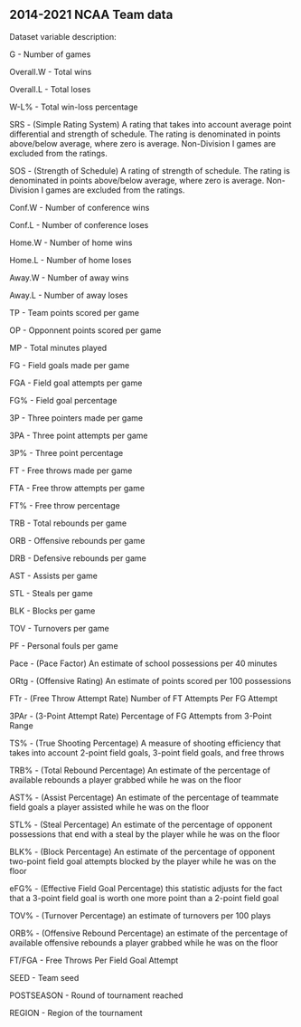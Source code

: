 ## 2014-2021 NCAA Team data

Dataset variable description:

G - Number of games

Overall.W - Total wins

Overall.L - Total loses

W-L% - Total win-loss percentage

SRS - (Simple Rating System) A rating that takes into account average point differential and strength of schedule. The rating is denominated in points above/below average, where zero is average. Non-Division I games are excluded from the ratings.

SOS - (Strength of Schedule) A rating of strength of schedule. The rating is denominated in points above/below average, where zero is average. Non-Division I games are excluded from the ratings.

Conf.W - Number of conference wins

Conf.L - Number of conference loses

Home.W - Number of home wins

Home.L - Number of home loses

Away.W - Number of away wins

Away.L - Number of away loses

TP - Team points scored per game       

OP - Opponnent points scored per game       

MP - Total minutes played        

FG - Field goals made per game        

FGA - Field goal attempts per game        
        
FG% - Field goal percentage         

3P - Three pointers made per game       

3PA - Three point attempts per game         

3P% - Three point percentage       

FT - Free throws made per game  

FTA - Free throw attempts per game  

FT% - Free throw percentage 

TRB - Total rebounds per game

ORB - Offensive rebounds per game 

DRB - Defensive rebounds per game

AST -  Assists per game

STL - Steals per game

BLK - Blocks per game

TOV - Turnovers per game 

PF - Personal fouls per game 

Pace - (Pace Factor) An estimate of school possessions per 40 minutes

ORtg - (Offensive Rating) An estimate of points scored per 100 possessions

FTr - (Free Throw Attempt Rate) Number of FT Attempts Per FG Attempt

3PAr - (3-Point Attempt Rate) Percentage of FG Attempts from 3-Point Range

TS% - (True Shooting Percentage) A measure of shooting efficiency that takes into account 2-point field goals, 3-point field goals, and free throws

TRB% - (Total Rebound Percentage) An estimate of the percentage of available rebounds a player grabbed while he was on the floor

AST% - (Assist Percentage) An estimate of the percentage of teammate field goals a player assisted while he was on the floor

STL% - (Steal Percentage) An estimate of the percentage of opponent possessions that end with a steal by the player while he was on the floor

BLK% - (Block Percentage) An estimate of the percentage of opponent two-point field goal attempts blocked by the player while he was on the floor

eFG% - (Effective Field Goal Percentage) this statistic adjusts for the fact that a 3-point field goal is worth one more point than a 2-point field goal

TOV% - (Turnover Percentage) an estimate of turnovers per 100 plays

ORB% - (Offensive Rebound Percentage) an estimate of the percentage of available offensive rebounds a player grabbed while he was on the floor

FT/FGA - Free Throws Per Field Goal Attempt

SEED - Team seed 

POSTSEASON - Round of tournament reached

REGION - Region of the tournament